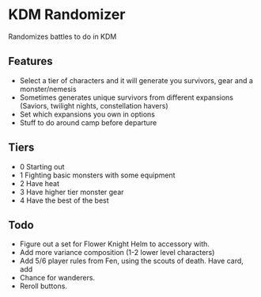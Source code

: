# KDM Randomizer

Randomizes battles to do in KDM

## Features

- Select a tier of characters and it will generate you survivors, gear and a monster/nemesis
- Sometimes generates unique survivors from different expansions (Saviors, twilight nights, constellation havers)
- Set which expansions you own in options
- Stuff to do around camp before departure

## Tiers

- 0 Starting out
- 1 Fighting basic monsters with some equipment
- 2 Have heat
- 3 Have higher tier monster gear
- 4 Have the best of the best

## Todo

- Figure out a set for Flower Knight Helm to accessory with.
- Add more variance composition (1-2 lower level characters)
- Add 5/6 player rules from Fen, using the scouts of death. Have card, add
- Chance for wanderers.
- Reroll buttons.

